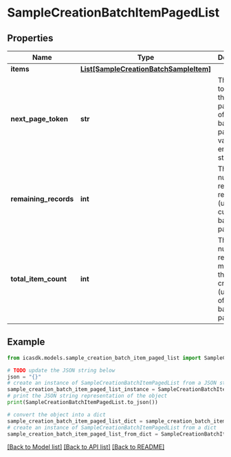 # SampleCreationBatchItemPagedList


## Properties

Name | Type | Description | Notes
------------ | ------------- | ------------- | -------------
**items** | [**List[SampleCreationBatchSampleItem]**](SampleCreationBatchSampleItem.md) |  | 
**next_page_token** | **str** | The cursor to request the next page. For offset-based paging the value is an empty string. | [optional] 
**remaining_records** | **int** | The number of records remaining (used in cursor based pagination) | [optional] 
**total_item_count** | **int** | The total number of records matching the search criteria (used in offset based pagination) | [optional] 

## Example

```python
from icasdk.models.sample_creation_batch_item_paged_list import SampleCreationBatchItemPagedList

# TODO update the JSON string below
json = "{}"
# create an instance of SampleCreationBatchItemPagedList from a JSON string
sample_creation_batch_item_paged_list_instance = SampleCreationBatchItemPagedList.from_json(json)
# print the JSON string representation of the object
print(SampleCreationBatchItemPagedList.to_json())

# convert the object into a dict
sample_creation_batch_item_paged_list_dict = sample_creation_batch_item_paged_list_instance.to_dict()
# create an instance of SampleCreationBatchItemPagedList from a dict
sample_creation_batch_item_paged_list_from_dict = SampleCreationBatchItemPagedList.from_dict(sample_creation_batch_item_paged_list_dict)
```
[[Back to Model list]](../README.md#documentation-for-models) [[Back to API list]](../README.md#documentation-for-api-endpoints) [[Back to README]](../README.md)


